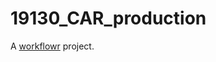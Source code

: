# 19130_CAR_production

A [workflowr][] project.

[workflowr]: https://github.com/workflowr/workflowr
